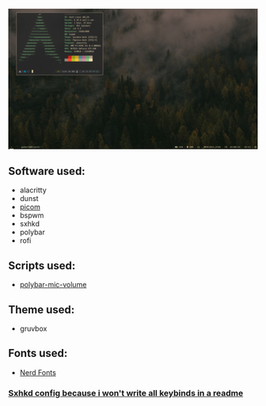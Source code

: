 ![cool image](/images/screenshot.png?raw=true "How it should look")

## Software used:
- alacritty
- dunst
- [picom](https://github.com/fdev31/picom)
- bspwm
- sxhkd
- polybar
- rofi

## Scripts used:
- [polybar-mic-volume](https://github.com/MarcDonald/polybar-mic-volume)

## Theme used:
- gruvbox

## Fonts used:
- [Nerd Fonts](https://www.nerdfonts.com/)

### [Sxhkd config because i won't write all keybinds in a readme](/.config/sxhkd/sxhkdrc) 
